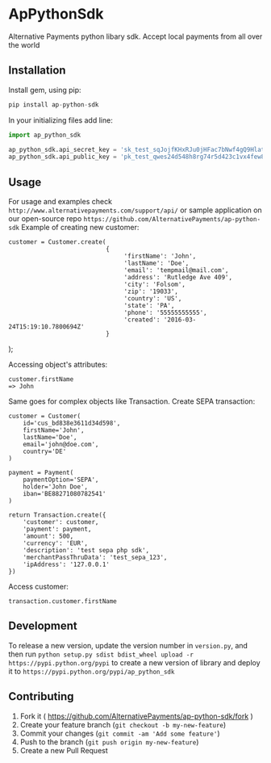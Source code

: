 # ApPythonSdk

Alternative Payments python libary sdk. Accept local payments from all over the world

## Installation

Install gem, using pip:

```python
pip install ap-python-sdk
```

In your initializing files add line:

```python
import ap_python_sdk

ap_python_sdk.api_secret_key = 'sk_test_sqJojfKHxRJu0jHFac7bNwf4gQ9HlatcJHTGn03o'
ap_python_sdk.api_public_key = 'pk_test_qwes24d548h8rg74r5d423c1vx4few8f4qr7q9wd'
```

## Usage

For usage and examples check `http://www.alternativepayments.com/support/api/` or sample application on our open-source repo `https://github.com/AlternativePayments/ap-python-sdk`
Example of creating new customer:

    customer = Customer.create(
                               {
                                    'firstName': 'John',
                                    'lastName': 'Doe',
                                    'email': 'tempmail@mail.com',
                                    'address': 'Rutledge Ave 409',
                                    'city': 'Folsom',
                                    'zip': '19033',
                                    'country': 'US',
                                    'state': 'PA',
                                    'phone': '55555555555',
                                    'created': '2016-03-24T15:19:10.7800694Z'
                               }
   );

Accessing object's attributes:

    customer.firstName
    => John

Same goes for complex objects like Transaction.
Create SEPA transaction:

    customer = Customer(
        id='cus_bd838e3611d34d598',
        firstName='John',
        lastName='Doe',
        email='john@doe.com',
        country='DE'
    )

    payment = Payment(
        paymentOption='SEPA',
        holder='John Doe',
        iban='BE88271080782541'
    )

    return Transaction.create({
        'customer': customer,
        'payment': payment,
        'amount': 500,
        'currency': 'EUR',
        'description': 'test sepa php sdk',
        'merchantPassThruData': 'test_sepa_123',
        'ipAddress': '127.0.0.1'
    })

Access customer:

    transaction.customer.firstName

## Development

To release a new version, update the version number in `version.py`, and then run `python setup.py sdist bdist_wheel upload -r https://pypi.python.org/pypi` to create a new version of library and deploy it to `https://pypi.python.org/pypi/ap_python_sdk`

## Contributing

1. Fork it ( https://github.com/AlternativePayments/ap-python-sdk/fork )
2. Create your feature branch (`git checkout -b my-new-feature`)
3. Commit your changes (`git commit -am 'Add some feature'`)
4. Push to the branch (`git push origin my-new-feature`)
5. Create a new Pull Request

